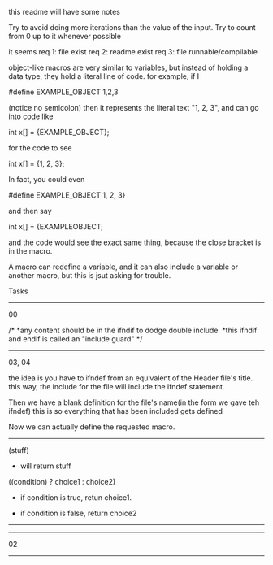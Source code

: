 this readme will have some notes

Try to avoid doing more iterations than the value of the input.
Try to count from 0 up to it whenever possible

it seems 
req 1: file exist
req 2: readme exist
req 3: file runnable/compilable

object-like macros are very similar to variables, but instead of holding a data type, they hold a literal line of code.
for example, if I

#define EXAMPLE_OBJECT 1,2,3

(notice no semicolon) then it represents the literal text "1, 2, 3", and can go into code like 

int x[] = {EXAMPLE_OBJECT};

for the code to see

int x[] = {1, 2, 3};

In fact, you could even

#define EXAMPLE_OBJECT 1, 2, 3}

and then say

int x[] = {EXAMPLEOBJECT;

and the code would see the exact same thing, because the close bracket is in the macro.

A macro can redefine a variable, and it can also include a variable or another macro, but this is jsut asking for trouble.



Tasks

----

00

/*
*any content  should be in the ifndif to dodge double include.
*this ifndif and endif is called an "include guard"
*/



----


03, 04

the idea is you have to ifndef from an equivalent of the Header file's title. 
this way, the include for the file will include the ifndef statement.

Then we have a blank definition for the file's name(in the form we gave teh ifndef)
this is so everything that has been included gets defined

Now we can actually define the requested macro.

---

(stuff)

-  will return stuff

((condition) ? choice1 : choice2)

- if condition is true, retun choice1.

- if condition is false, return choice2

---

----

02


---


